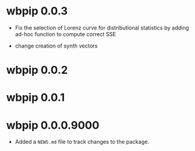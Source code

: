 # wbpip 0.0.3
* Fix the selection of Lorenz curve for distributional statistics by adding ad-hoc function to compute correct SSE

* change creation of synth vectors 

# wbpip 0.0.2

# wbpip 0.0.1

# wbpip 0.0.0.9000

* Added a `NEWS.md` file to track changes to the package.
